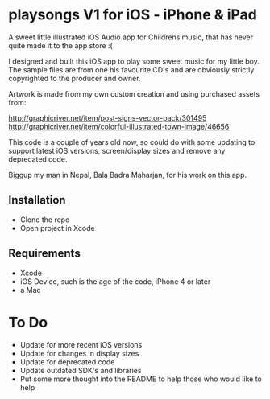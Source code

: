playsongs V1 for iOS - iPhone & iPad
=========

A sweet little illustrated iOS Audio app for Childrens music, that has never quite made it to the app store :(

I designed and built this iOS app to play some sweet music for my little boy. 
The sample files are from one his favourite CD's and are obviously strictly copyrighted to the producer and owner.

Artwork is made from my own custom creation and using purchased assets from:

http://graphicriver.net/item/post-signs-vector-pack/301495
http://graphicriver.net/item/colorful-illustrated-town-image/46656

This code is a couple of years old now, so could do with some updating to support latest iOS versions, screen/display sizes and remove any deprecated code.

Biggup my man in Nepal, Bala Badra Maharjan, for his work on this app.

## Installation

- Clone the repo
- Open project in Xcode

## Requirements

- Xcode
- iOS Device, such is the age of the code, iPhone 4 or later
- a Mac

# To Do

- Update for more recent iOS versions
- Update for changes in display sizes
- Update for deprecated code
- Update outdated SDK's and libraries
- Put some more thought into the README to help those who would like to help






